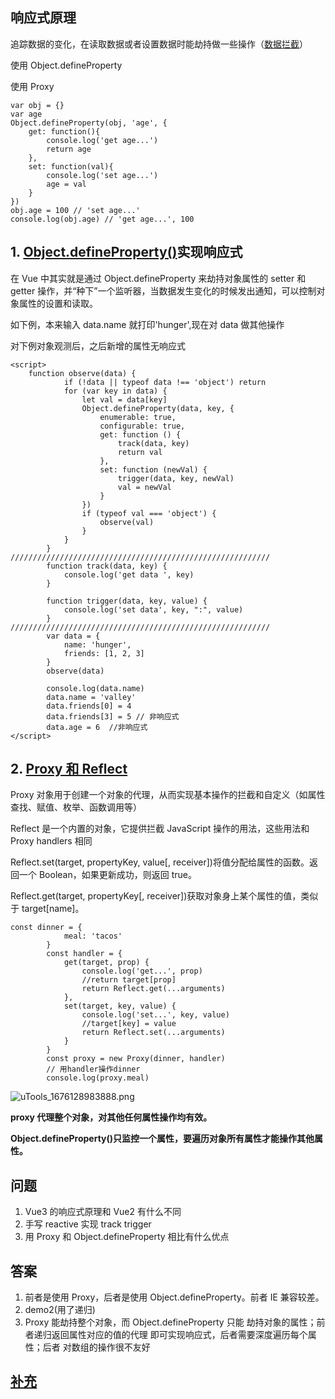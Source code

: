 ## 响应式原理

追踪数据的变化，在读取数据或者设置数据时能劫持做一些操作（[数据拦截](https://www.cnblogs.com/bbxiaxia1998/p/16757099.html)）

使用 Object.defineProperty

使用 Proxy

```
var obj = {}
var age
Object.defineProperty(obj, 'age', {
    get: function(){
        console.log('get age...')
        return age
    },
    set: function(val){
        console.log('set age...')
        age = val
    }
})
obj.age = 100 // 'set age...'
console.log(obj.age) // 'get age...', 100
```

## 1. [Object.defineProperty()](https://blog.csdn.net/weixin_46726346/article/details/115913752)实现响应式

在 Vue 中其实就是通过 Object.defineProperty 来劫持对象属性的 setter 和 getter 操作，并“种下”一个监听器，当数据发生变化的时候发出通知，可以控制对象属性的设置和读取。

如下例，本来输入 data.name 就打印'hunger',现在对 data 做其他操作

对下例对象观测后，之后新增的属性无响应式

```
<script>
    function observe(data) {
            if (!data || typeof data !== 'object') return
            for (var key in data) {
                let val = data[key]
                Object.defineProperty(data, key, {
                    enumerable: true,
                    configurable: true,
                    get: function () {
                        track(data, key)
                        return val
                    },
                    set: function (newVal) {
                        trigger(data, key, newVal)
                        val = newVal
                    }
                })
                if (typeof val === 'object') {
                    observe(val)
                }
            }
        }
//////////////////////////////////////////////////////////
        function track(data, key) {
            console.log('get data ', key)
        }

        function trigger(data, key, value) {
            console.log('set data', key, ":", value)
        }
//////////////////////////////////////////////////////////
        var data = {
            name: 'hunger',
            friends: [1, 2, 3]
        }
        observe(data)

        console.log(data.name)
        data.name = 'valley'
        data.friends[0] = 4
        data.friends[3] = 5 // 非响应式
        data.age = 6  //非响应式
</script>
```

## 2. [Proxy 和 Reflect](https://www.jianshu.com/p/c440aac3ab1a)

Proxy 对象用于创建一个对象的代理，从而实现基本操作的拦截和自定义（如属性查找、赋值、枚举、函数调用等）

Reflect 是一个内置的对象，它提供拦截 JavaScript 操作的用法，这些用法和 Proxy handlers 相同

Reflect.set(target, propertyKey, value[, receiver])将值分配给属性的函数。返回一个 Boolean，如果更新成功，则返回 true。

Reflect.get(target, propertyKey[, receiver])获取对象身上某个属性的值，类似于 target[name]。

```
const dinner = {
            meal: 'tacos'
        }
        const handler = {
            get(target, prop) {
                console.log('get...', prop)
                //return target[prop]
                return Reflect.get(...arguments)
            },
            set(target, key, value) {
                console.log('set...', key, value)
                //target[key] = value
                return Reflect.set(...arguments)
            }
        }
        const proxy = new Proxy(dinner, handler)
        // 用handler操作dinner
        console.log(proxy.meal)
```

![uTools_1676128983888.png](https://p9-juejin.byteimg.com/tos-cn-i-k3u1fbpfcp/96c8a461d5094956a91ec68e03889d0a~tplv-k3u1fbpfcp-watermark.image?)

**proxy 代理整个对象，对其他任何属性操作均有效。**

**Object.defineProperty()只监控一个属性，要遍历对象所有属性才能操作其他属性。**

## 问题

1. Vue3 的响应式原理和 Vue2 有什么不同
2. 手写 reactive 实现 track trigger
3. 用 Proxy 和 Object.defineProperty 相比有什么优点

## 答案

1. 前者是使用 Proxy，后者是使用 Object.defineProperty。前者 IE 兼容较差。
2. demo2(用了递归)
3. Proxy 能劫持整个对象，而 Object.defineProperty 只能
   劫持对象的属性；前者递归返回属性对应的值的代理
   即可实现响应式，后者需要深度遍历每个属性；后者
   对数组的操作很不友好

## [补充](https://juejin.cn/post/7197414988058132541)
